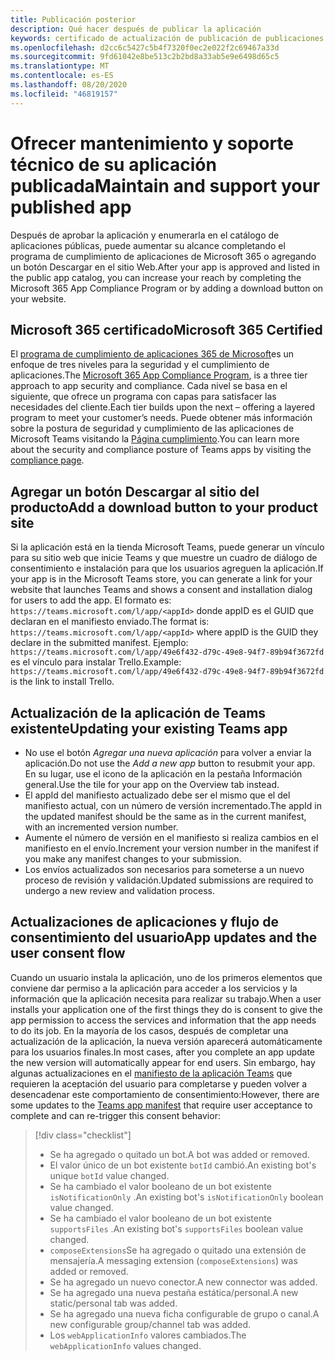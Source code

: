 ```yaml
---
title: Publicación posterior
description: Qué hacer después de publicar la aplicación
keywords: certificado de actualización de publicación de publicaciones de Teams
ms.openlocfilehash: d2cc6c5427c5b4f7320f0ec2e022f2c69467a33d
ms.sourcegitcommit: 9fd61042e8be513c2b2bd8a33ab5e9e6498d65c5
ms.translationtype: MT
ms.contentlocale: es-ES
ms.lasthandoff: 08/20/2020
ms.locfileid: "46819157"
---
```

# <a name="maintain-and-support-your-published-app"></a><span data-ttu-id="87984-104">Ofrecer mantenimiento y soporte técnico de su aplicación publicada</span><span class="sxs-lookup"><span data-stu-id="87984-104">Maintain and support your published app</span></span> 

<span data-ttu-id="87984-105">Después de aprobar la aplicación y enumerarla en el catálogo de aplicaciones públicas, puede aumentar su alcance completando el programa de cumplimiento de aplicaciones de Microsoft 365 o agregando un botón Descargar en el sitio Web.</span><span class="sxs-lookup"><span data-stu-id="87984-105">After your app is approved and listed in the public app catalog, you can increase your reach by completing the Microsoft 365 App Compliance Program or by adding a download button on your website.</span></span>

## <a name="microsoft-365-certified"></a><span data-ttu-id="87984-106">Microsoft 365 certificado</span><span class="sxs-lookup"><span data-stu-id="87984-106">Microsoft 365 Certified</span></span>

<span data-ttu-id="87984-107">El [programa de cumplimiento de aplicaciones 365 de Microsoft](./application-certification.md)es un enfoque de tres niveles para la seguridad y el cumplimiento de aplicaciones.</span><span class="sxs-lookup"><span data-stu-id="87984-107">The [Microsoft 365 App Compliance Program](./application-certification.md), is a three tier approach to app security and compliance.</span></span> <span data-ttu-id="87984-108">Cada nivel se basa en el siguiente, que ofrece un programa con capas para satisfacer las necesidades del cliente.</span><span class="sxs-lookup"><span data-stu-id="87984-108">Each tier builds upon the next – offering a layered program to meet your customer’s needs.</span></span> <span data-ttu-id="87984-109">Puede obtener más información sobre la postura de seguridad y cumplimiento de las aplicaciones de Microsoft Teams visitando la [Página cumplimiento](https://docs.microsoft.com/microsoft-365-app-certification/teams/teams-apps).</span><span class="sxs-lookup"><span data-stu-id="87984-109">You can learn more about the security and compliance posture of Teams apps by visiting the [compliance page](https://docs.microsoft.com/microsoft-365-app-certification/teams/teams-apps).</span></span>

## <a name="add-a-download-button-to-your-product-site"></a><span data-ttu-id="87984-110">Agregar un botón Descargar al sitio del producto</span><span class="sxs-lookup"><span data-stu-id="87984-110">Add a download button to your product site</span></span>

<span data-ttu-id="87984-111">Si la aplicación está en la tienda Microsoft Teams, puede generar un vínculo para su sitio web que inicie Teams y que muestre un cuadro de diálogo de consentimiento e instalación para que los usuarios agreguen la aplicación.</span><span class="sxs-lookup"><span data-stu-id="87984-111">If your app is in the Microsoft Teams store, you can generate a link for your website that launches Teams and shows a consent and installation dialog for users to add the app.</span></span>
<span data-ttu-id="87984-112">El formato es:  `https://teams.microsoft.com/l/app/<appId>` donde appID es el GUID que declaran en el manifiesto enviado.</span><span class="sxs-lookup"><span data-stu-id="87984-112">The format is:  `https://teams.microsoft.com/l/app/<appId>` where appID is the GUID they declare in the submitted manifest.</span></span>
<span data-ttu-id="87984-113">Ejemplo: `https://teams.microsoft.com/l/app/49e6f432-d79c-49e8-94f7-89b94f3672fd` es el vínculo para instalar Trello.</span><span class="sxs-lookup"><span data-stu-id="87984-113">Example: `https://teams.microsoft.com/l/app/49e6f432-d79c-49e8-94f7-89b94f3672fd` is the link to install Trello.</span></span>

## <a name="updating-your-existing-teams-app"></a><span data-ttu-id="87984-114">Actualización de la aplicación de Teams existente</span><span class="sxs-lookup"><span data-stu-id="87984-114">Updating your existing Teams app</span></span>

* <span data-ttu-id="87984-115">No use el botón *Agregar una nueva aplicación* para volver a enviar la aplicación.</span><span class="sxs-lookup"><span data-stu-id="87984-115">Do not use the *Add a new app* button to resubmit your app.</span></span> <span data-ttu-id="87984-116">En su lugar, use el icono de la aplicación en la pestaña Información general.</span><span class="sxs-lookup"><span data-stu-id="87984-116">Use the tile for your app on the Overview tab instead.</span></span>
* <span data-ttu-id="87984-117">El appId del manifiesto actualizado debe ser el mismo que el del manifiesto actual, con un número de versión incrementado.</span><span class="sxs-lookup"><span data-stu-id="87984-117">The appId in the updated manifest should be the same as in the current manifest, with an incremented version number.</span></span>
* <span data-ttu-id="87984-118">Aumente el número de versión en el manifiesto si realiza cambios en el manifiesto en el envío.</span><span class="sxs-lookup"><span data-stu-id="87984-118">Increment your version number in the manifest if you make any manifest changes to your submission.</span></span>
* <span data-ttu-id="87984-119">Los envíos actualizados son necesarios para someterse a un nuevo proceso de revisión y validación.</span><span class="sxs-lookup"><span data-stu-id="87984-119">Updated submissions are required to undergo a new review and validation process.</span></span>

## <a name="app-updates-and-the-user-consent-flow"></a><span data-ttu-id="87984-120">Actualizaciones de aplicaciones y flujo de consentimiento del usuario</span><span class="sxs-lookup"><span data-stu-id="87984-120">App updates and the user consent flow</span></span>

<span data-ttu-id="87984-121">Cuando un usuario instala la aplicación, uno de los primeros elementos que conviene dar permiso a la aplicación para acceder a los servicios y la información que la aplicación necesita para realizar su trabajo.</span><span class="sxs-lookup"><span data-stu-id="87984-121">When a user installs your application one of the first things they do is consent to give the app permission to access the services and information that the app needs to do its job.</span></span> <span data-ttu-id="87984-122">En la mayoría de los casos, después de completar una actualización de la aplicación, la nueva versión aparecerá automáticamente para los usuarios finales.</span><span class="sxs-lookup"><span data-stu-id="87984-122">In most cases, after you complete an app update the new version will automatically appear for end users.</span></span> <span data-ttu-id="87984-123">Sin embargo, hay algunas actualizaciones en el [manifiesto de la aplicación Teams](../../../../resources/schema/manifest-schema.md) que requieren la aceptación del usuario para completarse y pueden volver a desencadenar este comportamiento de consentimiento:</span><span class="sxs-lookup"><span data-stu-id="87984-123">However, there are some updates to the [Teams app manifest](../../../../resources/schema/manifest-schema.md) that require user acceptance to complete and can re-trigger this consent behavior:</span></span>

 >[!div class="checklist"]
>
> * <span data-ttu-id="87984-124">Se ha agregado o quitado un bot.</span><span class="sxs-lookup"><span data-stu-id="87984-124">A bot was added or removed.</span></span>
> * <span data-ttu-id="87984-125">El valor único de un bot existente `botId` cambió.</span><span class="sxs-lookup"><span data-stu-id="87984-125">An existing bot's unique `botId` value changed.</span></span>
> * <span data-ttu-id="87984-126">Se ha cambiado el valor booleano de un bot existente `isNotificationOnly` .</span><span class="sxs-lookup"><span data-stu-id="87984-126">An existing bot's `isNotificationOnly` boolean value changed.</span></span>
> * <span data-ttu-id="87984-127">Se ha cambiado el valor booleano de un bot existente `supportsFiles` .</span><span class="sxs-lookup"><span data-stu-id="87984-127">An existing bot's `supportsFiles` boolean value changed.</span></span>
> * <span data-ttu-id="87984-128">`composeExtensions`Se ha agregado o quitado una extensión de mensajería.</span><span class="sxs-lookup"><span data-stu-id="87984-128">A messaging extension (`composeExtensions`) was added or removed.</span></span>
> * <span data-ttu-id="87984-129">Se ha agregado un nuevo conector.</span><span class="sxs-lookup"><span data-stu-id="87984-129">A new connector was added.</span></span>
> * <span data-ttu-id="87984-130">Se ha agregado una nueva pestaña estática/personal.</span><span class="sxs-lookup"><span data-stu-id="87984-130">A new static/personal tab was added.</span></span>
> * <span data-ttu-id="87984-131">Se ha agregado una nueva ficha configurable de grupo o canal.</span><span class="sxs-lookup"><span data-stu-id="87984-131">A new configurable group/channel tab was added.</span></span>
> * <span data-ttu-id="87984-132">Los `webApplicationInfo` valores cambiados.</span><span class="sxs-lookup"><span data-stu-id="87984-132">The `webApplicationInfo` values changed.</span></span>
>
